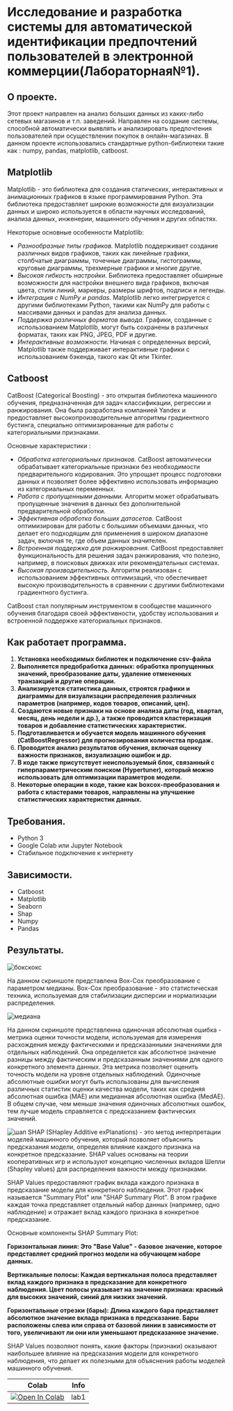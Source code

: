 # Исследование и разработка системы для автоматической идентификации предпочтений пользователей в электронной коммерции(Лабораторная№1).

## О проекте.
Этот проект направлен на анализ больших данных из каких-либо сетевых магазинов и т.п. заведений. Направлен на создание системы, способной автоматически выявлять и анализировать предпочтения пользователей при осуществлении покупок в онлайн-магазинах. В данном проекте использовались стандартные python-библиотеки такие как : numpy, pandas, matplotlib, catboost.

## Matplotlib
Matplotlib - это библиотека для создания статических, интерактивных и анимационных графиков в языке программирования Python. Эта библиотека предоставляет широкие возможности для визуализации данных и широко используется в области научных исследований, анализа данных, инженерии, машинного обучения и других областях.

Некоторые основные особенности Matplotlib:
* *Разнообразные типы графиков.* Matplotlib поддерживает создание различных видов графиков, таких как линейные графики, столбчатые диаграммы, точечные диаграммы, гистограммы, круговые диаграммы, трехмерные графики и многие другие.
* *Высокая гибкость настройки.* Библиотека предоставляет обширные возможности для настройки внешнего вида графиков, включая цвета, стили линий, маркеры, размеры шрифтов, подписи и легенды.
* *Интеграция с NumPy и pandas.* Matplotlib легко интегрируется с другими библиотеками Python, такими как NumPy для работы с массивами данных и pandas для анализа данных.
* *Поддержка различных форматов вывода.* Графики, созданные с использованием Matplotlib, могут быть сохранены в различных форматах, таких как PNG, JPEG, PDF и другие.
* *Интерактивные возможности.* Начиная с определенных версий, Matplotlib также поддерживает интерактивные графики с использованием бэкенда, такого как Qt или Tkinter.

## Catboost
CatBoost (Categorical Boosting) - это открытая библиотека машинного обучения, предназначенная для задач классификации, регрессии и ранжирования. Она была разработана компанией Yandex и предоставляет высокопроизводительные алгоритмы градиентного бустинга, специально оптимизированные для работы с категориальными признаками.

Основные характеристики :
* *Обработка категориальных признаков.* CatBoost автоматически обрабатывает категориальные признаки без необходимости предварительного кодирования. Это упрощает процесс подготовки данных и позволяет более эффективно использовать информацию из категориальных переменных.
* *Работа с пропущенными данными.* Алгоритм может обрабатывать пропущенные значения в данных без дополнительной предварительной обработки.
* *Эффективная обработка больших датасетов.* CatBoost оптимизирован для работы с большими объемами данных, что делает его подходящим для применения в широком диапазоне задач, включая те, где объем данных значителен.
* *Встроенная поддержка для ранжирования.* CatBoost предоставляет функциональность для решения задач ранжирования, что полезно, например, в поисковых движках или рекомендательных системах.
* *Высокая производительность.* Алгоритм реализован с использованием эффективных оптимизаций, что обеспечивает высокую производительность в сравнении с другими библиотеками градиентного бустинга.
  
CatBoost стал популярным инструментом в сообществе машинного обучения благодаря своей эффективности, удобству использования и встроенной поддержке категориальных признаков.

## Как работает программа.

1. **Установка необходимых библиотек и подключение csv-файла**
2. **Выполняется предобработка данных: обработка пропущенных значений, преобразование даты, удаление отмененных транзакций и другие операции.**
3. **Анализируется статистика данных, строятся графики и диаграммы для визуализации распределения различных параметров (например, кодов товаров, описаний, цен).**
4. **Создаются новые признаки на основе анализа даты (год, квартал, месяц, день недели и др.), а также проводится кластеризация товаров и добавление статистических характеристик.**
5. **Подготавливается и обучается модель машинного обучения (CatBoostRegressor) для прогнозирования количества продаж.**
6. **Проводится анализ результатов обучения, включая оценку важности признаков, визуализацию ошибок и др.**
7. **В коде также присутствует неиспользуемый блок, связанный с гиперпараметрическим поиском (Hypertuner), который можно использовать для оптимизации параметров модели.**
8. **Некоторые операции в коде, такие как boxcox-преобразования и работа с кластерами товаров, направлены на улучшение статистических характеристик данных.**

## Требования.
* Python 3
* Google Colab или Jupyter Notebook
* Стабильное подключение к интернету

## Зависимости.
* Catboost
* Matplotlib
* Seaborn
* Shap
* Numpy
* Pandas



## Результаты.

![бокскокс](https://github.com/smonobig/laba_1/assets/86806629/d37fd1cc-c617-4b48-89b8-7b84dd347b0b)

На данном скриншоте представлена Box-Cox преобразование с параметром медианы.  Box-Cox преобразование - это статистическая техника, используемая для стабилизации дисперсии и нормализации распределения.


![медиана](https://github.com/smonobig/laba_1/assets/86806629/fa341a92-803b-440d-9d5c-28376af701a5)

На данном скриншоте представленна одиночная абсолютная ошибка - метрика оценки точности модели, используемая для измерения расхождения между фактическими и предсказанными значениями для отдельных наблюдений. Она определяется как абсолютное значение разницы между фактическим и предсказанным значениями для одного конкретного элемента данных. Эта метрика позволяет оценить точность модели на уровне отдельных наблюдений. Одиночные абсолютные ошибки могут быть использованы для вычисления различных статистик оценки качества модели, таких как средняя абсолютная ошибка (MAE) или медианная абсолютная ошибка (MedAE). В общем случае, чем меньше значения одиночных абсолютных ошибок, тем лучше модель справляется с предсказанием фактических значений.


![шап](https://github.com/smonobig/laba_1/assets/86806629/7085a904-8730-4bc9-8645-846c928ac8cb)
SHAP (SHapley Additive exPlanations) - это метод интерпретации моделей машинного обучения, который позволяет объяснить предсказания модели, определяя влияние каждого признака на конкретное предсказание. SHAP values основаны на теории кооперативных игр и используют концепцию численных вкладов Шепли (Shapley values) для распределения важности между признаками.

SHAP Values предоставляют график вклада каждого признака в предсказание модели для конкретного наблюдения. Этот график называется "Summary Plot" или "SHAP Summary Plot". В этом графике каждая точка представляет отдельный набор данных (например, одно наблюдение) и отражает вклад каждого признака в конкретное предсказание.

Основные компоненты SHAP Summary Plot:

**Горизонтальная линия: Это "Base Value" - базовое значение, которое представляет средний прогноз модели на обучающем наборе данных.**

**Вертикальные полосы: Каждая вертикальная полоса представляет вклад каждого признака в предсказание для конкретного наблюдения. Цвет полосы указывает на значение признака: красный для высоких значений, синий для низких значений.**

**Горизонтальные отрезки (бары): Длина каждого бара представляет абсолютное значение вклада признака в предсказание. Бары расположены слева или справа от базовой линии в зависимости от того, увеличивают ли они или уменьшают предсказанное значение.**


SHAP Values позволяют понять, какие факторы (признаки) оказывают наибольшее влияние на предсказания модели для конкретного наблюдения, что делает их полезными для объяснения работы моделей машинного обучения.






| Colab                                                                                                                                                                          | Info               |
| ------------------------------------------------------------------------------------------------------------------------------------------------------------------------------ | ------------------ |
|[![Open In Colab](https://colab.research.google.com/assets/colab-badge.svg)](https://colab.research.google.com/github/smonobig/laba_1/blob/main/lab_1.ipynb) |lab1|


